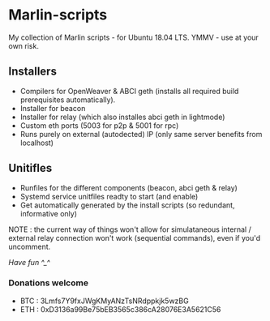 # Marlin-scripts
My collection of Marlin scripts - for Ubuntu 18.04 LTS. YMMV - use at your own risk.

## Installers
* Compilers for OpenWeaver & ABCI geth (installs all required build prerequisites automatically).
* Installer for beacon
* Installer for relay (which also installes abci geth in lightmode)
* Custom eth ports (5003 for p2p & 5001 for rpc)
* Runs purely on external (autodected) IP (only same server benefits from localhost)

## Unitifles
* Runfiles for the different components (beacon, abci geth & relay)
* Systemd service unitfiles readty to start (and enable)
* Get automatically generated by the install scripts (so redundant, informative only)

NOTE : the current way of things won't allow for simulataneous internal / external relay connection won't work (sequential commands), even if you'd uncomment.

*Have fun ^_^*


### Donations welcome
* BTC : 3Lmfs7Y9fxJWgKMyANzTsNRdppkjk5wzBG
* ETH : 0xD3136a99Be75bEB3565c386cA28076E3A5621C56

